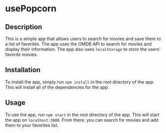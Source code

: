 # usePopcorn

## Description

This is a simple app that allows users to search for movies and save them to a list of favorites. The app uses the OMDB API to search for movies and display their information. The app also uses `localStorage` to store the users' favorite movies.

## Installation

To install the app, simply run `npm install` in the root directory of the app. This will install all of the dependencies for the app.

## Usage

To use the app, run `npm start` in the root directory of the app. This will start the app on `localhost:3000`. From there, you can search for movies and add them to your favorites list.
